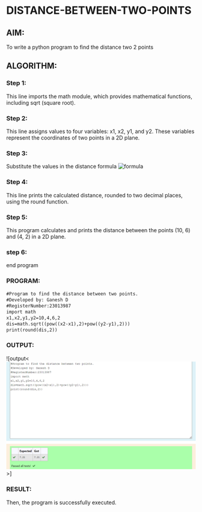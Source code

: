 # DISTANCE-BETWEEN-TWO-POINTS

## AIM:
To write a python program to find the distance two 2 points
## ALGORITHM:
### Step 1: 
This line imports the math module, which provides mathematical functions, including sqrt (square root).
### Step 2: 
This line assigns values to four variables: x1, x2, y1, and y2. These variables represent the coordinates of two points in a 2D plane.
### Step 3: 
Substitute the values in the distance formula  ![formula](/formula.JPG)
### Step 4: 
This line prints the calculated distance, rounded to two decimal places, using the round function.
### Step 5: 
This program calculates and prints the distance between the points (10, 6) and (4, 2) in a 2D plane.
### step 6:
end program
### PROGRAM:
```
#Program to find the distance between two points.
#Developed by: Ganesh D
#RegisterNumber:23013987
import math
x1,x2,y1,y2=10,4,6,2
dis=math.sqrt((pow((x2-x1),2)+pow((y2-y1),2)))
print(round(dis,2))
```
  
### OUTPUT:
![output<![Alt text](<distance between two points.png>)>]

### RESULT:
Then, the program is successfully executed.
